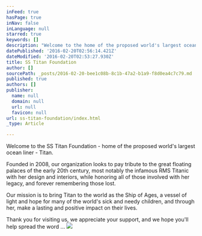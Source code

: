 ```yaml
---
inFeed: true
hasPage: true
inNav: false
inLanguage: null
starred: true
keywords: []
description: "Welcome to the home of the proposed world's largest ocean liner - Titan"
datePublished: '2016-02-20T02:56:14.421Z'
dateModified: '2016-02-20T02:53:27.930Z'
title: SS Titan Foundation
author: []
sourcePath: _posts/2016-02-20-bee1c08b-8c1b-47a2-b1a9-f8d0ea4c7c79.md
published: true
authors: []
publisher:
  name: null
  domain: null
  url: null
  favicon: null
url: ss-titan-foundation/index.html
_type: Article

---
```

Welcome to the SS Titan Foundation - home of the proposed world's largest ocean liner - Titan.

Founded in 2008, our organization looks to pay tribute to the great floating palaces of the early 20th century, most notably the infamous RMS Titanic with her design and interiors, while honoring all of those involved with her legacy, and forever remembering those lost.

Our mission is to bring Titan to the world as the Ship of Ages, a vessel of light and hope for many of the world's sick and needy children, and through her, make a lasting and positive impact on their lives.

Thank you for visiting us, we appreciate your support, and we hope you'll help spread the word ...
![](https://the-grid-user-content.s3-us-west-2.amazonaws.com/3845bc30-fbad-4991-a560-504746211fe5.jpg)